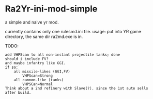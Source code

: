 # Ra2Yr-ini-mod-simple
a simple and naive yr mod.

currently contains only one rulesmd.ini file.
usage: put into YR game directory, the same dir ra2md.exe is in.

TODO:

    add VHPScan to all non-instant projectile tanks; done
    should i include FV? 
    and maybe infantry like GGI.
    if so: 
        all missile-likes (GGI,FV) 
            VHPScan=Strong
        all cannon-like (tanks)
            VHPSCan=Normal
    Think about a 2nd refinery with Slave(?). since the 1st auto sells after build.